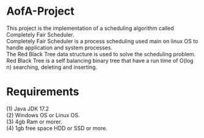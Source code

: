 # AofA-Project
This project is the implementation of a scheduling algorithm called Completely Fair Scheduler.\
Completely Fair Scheduler is a process scheduling used main on linux OS to handle application and system processes.\
The Red Black Tree data structure is used to solve the scheduling problem.\
Red Black Tree is a self balancing binary tree that have a run time of O(log n) searching, deleting and inserting.

# Requirements
(1) Java JDK 17.2\
(2) Windows OS or Linux OS.\
(3) 4gb Ram or morer.\
(4) 1gb free space HDD or SSD or more.
